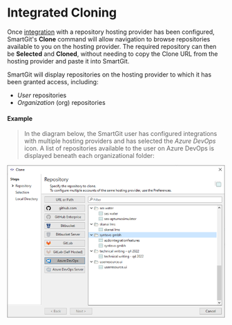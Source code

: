 # Integrated Cloning

Once [integration](index.md) with a repository hosting provider has been configured, SmartGit's **Clone** command will allow navigation to browse repositories available to you on the hosting provider.
The required repository can then be **Selected** and **Cloned**, without needing to copy the Clone URL from the hosting provider and paste it into SmartGit.

SmartGit will display repositories on the hosting provider to which it has been granted access, including:
- *User* repositories
- *Organization* (org) repositories

#### Example
> In the diagram below, the SmartGit user has configured integrations with multiple hosting providers and has selected the *Azure DevOps* icon.
> A list of repositories available to the user on Azure DevOps is displayed beneath each organizational folder:

![Cloning a Repository using a connected Hosting Provider](../images/Integrations-Cloning.png)
